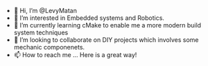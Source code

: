 - 👋 Hi, I’m @LevyMatan
- 👀 I’m interested in Embedded systems and Robotics. 
- 🌱 I’m currently learning cMake to enable me a more modern build system techniques 
- 💞️ I’m looking to collaborate on DIY projects which involves some mechanic componenets.
- 📫 How to reach me ... Here is a great way!

<!---
LevyMatan/LevyMatan is a ✨ special ✨ repository because its `README.md` (this file) appears on your GitHub profile.
You can click the Preview link to take a look at your changes.
--->
